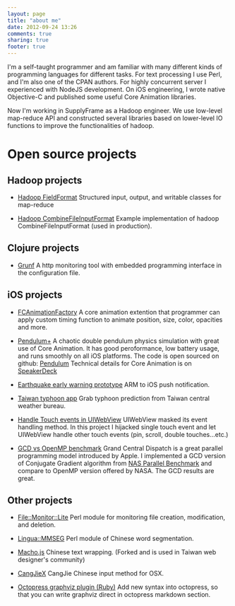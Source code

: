 ```yaml
---
layout: page
title: "about me"
date: 2012-09-24 13:26
comments: true
sharing: true
footer: true
---
```


I'm a self-taught programmer and am familiar with many different kinds of
programming languages for different tasks. For text processing I use Perl, and
I'm also one of the CPAN authors. For highly concurrent server I experienced
with NodeJS development. On iOS engineering, I wrote native Objective-C and
published some useful Core Animation libraries.

Now I'm working in SupplyFrame as a Hadoop engineer. We use low-level
map-reduce API and constructed several libraries based on lower-level IO
functions to improve the functionalities of hadoop.


# Open source projects

## Hadoop projects

* [Hadoop FieldFormat][fieldformat] Structured input, output, and writable classes for map-reduce

* [Hadoop CombineFileInputFormat][cfif] Example implementation of hadoop CombineFileInputFormat (used in production).

[fieldformat]: https://github.com/dryman/hadoop-fieldformat/tree/master
[cfif]: https://github.com/dryman/Hadoop-CombineFileInputFormat

## Clojure projects

* [Grunf][] A http monitoring tool with embedded programming interface in the configuration file.

[Grunf]: https://github.com/SupplyFrame/grunf


## iOS projects
* [FCAnimationFactory](https://github.com/dryman/FCAnimationFactory)
  A core animation extention that programmer can apply
  custom timing function to animate position, size, color, opacities and more.

* [Pendulum+](http://itunes.apple.com/au/app/pendulum+/id558261535?mt=8&ign-mpt=uo\%3D2)
  A chaotic double pendulum physics simulation with great use of Core Animation.
  It has good peroformance, low battery usage, and runs smoothly on all iOS
  platforms. The code is open sourced on github: [Pendulum][]
  Technical details for Core Animation is on
  [SpeakerDeck](https://speakerdeck.com/u/dryman/p/mastering-core-animation)

* [Earthquake early warning prototype](http://www.idryman.org/blog/2012/09/15/earthquake-early-warning-prototype/)
  ARM to iOS push notification.

* [Taiwan typhoon app](http://www.idryman.org/blog/2012/09/16/taiwan-typhoon-app-1/)
  Grab typhoon prediction from Taiwan central weather bureau.

* [Handle Touch events in UIWebView](http://www.idryman.org/blog/2012/06/18/handle-touch-events-in-uiwebview/)
  UIWebView masked its event handling method. In this project I hijacked single
  touch event and let UIWebView handle other touch events (pin, scroll, double
  touches...etc.)

* [GCD vs OpenMP benchmark](http://www.idryman.org/blog/2012/08/05/grand-central-dispatch-vs-openmp/)
  Grand Central Dispatch is a great parallel programming model introduced by
  Apple. I implemented a GCD version of Conjugate Gradient algorithm from
  [NAS Parallel Benchmark](http://www.nas.nasa.gov/publications/npb.html)
  and compare to OpenMP version offered by NASA. The GCD results are great.

[Pendulum]: https://github.com/dryman/Pendulum-


## Other projects
* [File::Monitor::Lite](http://search.cpan.org/~dryman/File-Monitor-Lite-0.652002/lib/File/Monitor/Lite.pm)
  Perl module for monitoring file creation, modification, and deletion.

* [Lingua::MMSEG](http://search.cpan.org/~dryman/Lingua-ZH-MMSEG-0.4005/lib/Lingua/ZH/MMSEG.pm)
  Perl module of Chinese word segmentation.

* [Macho.js](https://github.com/dryman/Macho.js)
  Chinese text wrapping. (Forked and is used in Taiwan web designer's community)

* [CangJieX](https://github.com/dryman/CangJieX)
  CangJie Chinese input method for OSX.

* [Octopress graphviz plugin (Ruby)](http://www.idryman.org/blog/2012/04/04/jekyll-graphviz-plugin/)
  Add new syntax into octopress, so that you can write graphviz direct in
  octopress markdown section.


